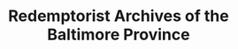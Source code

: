 ---
layout: repo
title: "Redemptorist Archives of the Baltimore Province"
id: 14702
permalink: repos/14702/
---